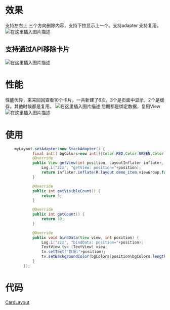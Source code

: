# 效果
支持左右上 三个方向删除内容，支持下拉显示上一个。支持adapter 支持复用。
![在这里插入图片描述](https://img-blog.csdnimg.cn/ca082817b6b04e178f4c6af78b44051d.gif#pic_center)
## 支持通过API移除卡片
![在这里插入图片描述](https://img-blog.csdnimg.cn/2a227d06bb2c4fb2991f520da4a25f8d.gif#pic_center)


# 性能
性能优异，来来回回查看10个卡片。一共新建了6次。3个是页面中显示，2个是缓存。其他时候都是复用。
![在这里插入图片描述](https://img-blog.csdnimg.cn/0f21377cfb944cebb5ff442b4810b3ee.png)
后期都是绑定数据，复用View
![在这里插入图片描述](https://img-blog.csdnimg.cn/bffb86c1e6804c15a042491dede21750.png)

# 使用

```java
    myLayout.setAdapter(new StackAdapter() {
            final int[] bgColors=new int[]{Color.RED,Color.GREEN,Color.BLUE};
            @Override
            public View getView(int position, LayoutInflater inflater, ViewGroup viewGroup) {
                Log.i("zzz", "getView: position="+position);
                return inflater.inflate(R.layout.demo_item,viewGroup,false);
            }

            @Override
            public int getVisibleCount() {
                return 3;
            }

            @Override
            public int getCount() {
                return 10;
            }

            @Override
            public void bindData(View view, int position) {
                Log.i("zzz", "bindData: position="+position);
                TextView tv= (TextView) view;
                tv.setText("数据:"+position);
                tv.setBackgroundColor(bgColors[position%bgColors.length]);
            }
        });
```
# 代码
[CardLayout](https://github.com/zhuguohui/CardLayout/tree/master)
